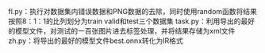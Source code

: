 fl.py：执行对数据集内错误数据和PNG数据的去除，同时使用random函数将结果按照8：1：1的比列划分为train valid和test三个数据集
task.py：利用导出的最好的模型文件，对测试的一百张图片进去标签处理，并将结果存储为xml文件
zh.py：将导出的最好的模型文件best.onnx转化为IR格式